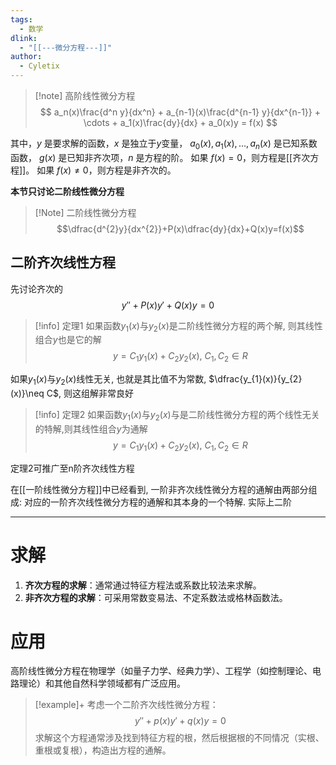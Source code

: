 ```yaml
---
tags:
  - 数学
dlink:
  - "[[---微分方程---]]"
author:
  - Cyletix
---
```

>[!note] 高阶线性微分方程
$$ a_n(x)\frac{d^n y}{dx^n} + a_{n-1}(x)\frac{d^{n-1} y}{dx^{n-1}} + \cdots + a_1(x)\frac{dy}{dx} + a_0(x)y = f(x) $$

其中，$y$ 是要求解的函数，$x$ 是独立于$y$变量，
$a_0(x), a_1(x), \ldots, a_n(x)$ 是已知系数函数，
$g(x)$ 是已知非齐次项，$n$ 是方程的阶。
如果 ${} f(x) = 0$，则方程是[[齐次方程]]。
如果 ${} f(x) \neq 0$，则方程是非齐次的。


**本节只讨论二阶线性微分方程**

>[!Note] 二阶线性微分方程
$$\dfrac{d^{2}y}{dx^{2}}+P(x)\dfrac{dy}{dx}+Q(x)y=f(x)$$

## 二阶齐次线性方程
先讨论齐次的
$$y''+P(x)y'+Q(x)y=0$$

>[!info] 定理1
> 如果函数$y_{1}(x)$与$y_{2}(x)$是二阶线性微分方程的两个解, 则其线性组合$y$也是它的解
> $$y=C_{1}y_{1}(x)+C_{2}y_{2}(x),\ C_{1},C_{2} \in R$$

如果$y_{1}(x)$与$y_{2}(x)$线性无关, 也就是其比值不为常数, $\dfrac{y_{1}(x)}{y_{2}(x)}\neq C$, 则这组解非常良好

>[!info] 定理2
>如果函数$y_{1}(x)$与$y_{2}(x)$与是二阶线性微分方程的两个线性无关的特解,则其线性组合$y$为通解
> $$y=C_{1}y_{1}(x)+C_{2}y_{2}(x),\ C_{1},C_{2} \in R$$

定理2可推广至n阶齐次线性方程


在[[一阶线性微分方程]]中已经看到, 一阶非齐次线性微分方程的通解由两部分组成: 对应的一阶齐次线性微分方程的通解和其本身的一个特解. 实际上二阶


---
# 求解
1. **齐次方程的求解**：通常通过特征方程法或系数比较法来求解。
2. **非齐次方程的求解**：可采用常数变易法、不定系数法或格林函数法。

# 应用

高阶线性微分方程在物理学（如量子力学、经典力学）、工程学（如控制理论、电路理论）和其他自然科学领域都有广泛应用。


>[!example]+
> 考虑一个二阶齐次线性微分方程：
> $$ y'' + p(x)y' + q(x)y = 0 $$
> 求解这个方程通常涉及找到特征方程的根，然后根据根的不同情况（实根、重根或复根），构造出方程的通解。




